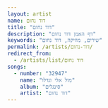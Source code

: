```yaml
---
layout: artist
name: דוד נחום
title: "דוד נחום"
description: "דף האמן דוד נחום"
keywords: "שירים, מוזיקה, דוד נחום"
permalink: /artists/דוד-נחום/
redirect_from:
  - /artists/list/דוד נחום
songs:
  - number: "32947"
    name: "מול אלי וגדלו"
    album: "סינגלים"
    artist: "דוד נחום"
---
```

